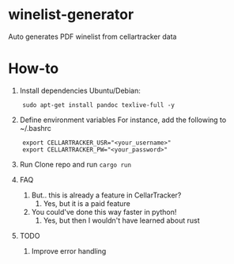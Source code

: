 # winelist-generator
Auto generates PDF winelist from cellartracker data

# How-to
1. Install dependencies
Ubuntu/Debian:
```
    sudo apt-get install pandoc texlive-full -y
```

2. Define environment variables
For instance, add the following to ~/.bashrc
```
    export CELLARTRACKER_USR="<your_username>"
    export CELLARTRACKER_PW="<your_password>"
```

3. Run
Clone repo and run `cargo run`

4. FAQ
   1. But.. this is already a feature in CellarTracker?
      1. Yes, but it is a paid feature
   2. You could've done this way faster in python!
      1. Yes, but then I wouldn't have learned about rust

5. TODO
   1. Improve error handling

